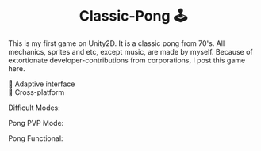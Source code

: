 <h1 align="center">Classic-Pong 🕹</h1>
<p>This is my first game on Unity2D. It is a classic pong from 70's. All mechanics, sprites and etc, except music, are made by myself. Because of extortionate developer-contributions from corporations, I post this game here.</p>
<p>📌 Adaptive interface<br>📌 Cross-platform</p>
<p>Difficult Modes:<src="https://github.com/AlferovKirill/Classic-Pong/blob/main/Classic%20Pong%20GIF/Classic-Pong-Difficult-Modes.gif"></p>
<p>Pong PVP Mode:<src="https://github.com/AlferovKirill/Classic-Pong/blob/main/Classic%20Pong%20GIF/Classic-Pong-Difficult-Modes.gif"></p>
<p>Pong Functional:<src="https://github.com/AlferovKirill/Classic-Pong/blob/main/Classic%20Pong%20GIF/Classic-Pong-Difficult-Modes.gif"></p>
